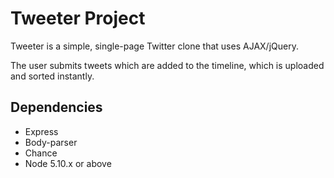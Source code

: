# Tweeter Project

Tweeter is a simple, single-page Twitter clone that uses AJAX/jQuery.

The user submits tweets which are added to the timeline, which is uploaded and sorted instantly.


## Dependencies

- Express
- Body-parser
- Chance
- Node 5.10.x or above
